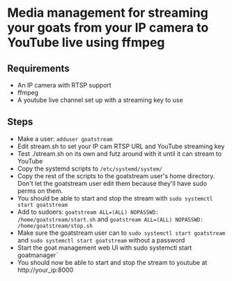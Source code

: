 Media management for streaming your goats from your IP camera to YouTube live using ffmpeg
==========================================================================================

Requirements
------------

* An IP camera with RTSP support
* ffmpeg
* A youtube live channel set up with a streaming key to use

Steps
-----

* Make a user: `adduser goatstream`
* Edit stream.sh to set your IP cam RTSP URL and YouTube streaming key
* Test ./stream.sh on its own and futz around with it until it can stream to YouTube
* Copy the systemd scripts to `/etc/systemd/system/`
* Copy the rest of the scripts to the goatstream user's home directory. Don't let the goatstream user edit them because they'll have sudo perms on them.
* You should be able to start and stop the stream with `sudo systemctl start goatstream`
* Add to sudoers: `goatstream ALL=(ALL) NOPASSWD: /home/goatstream/start.sh` and `goatstream ALL=(ALL) NOPASSWD: /home/goatstream/stop.sh`
* Make sure the goatstream user can to `sudo systemctl start goatstream` and `sudo systemctl start goatstream` without a password
* Start the goat management web UI with sudo systemctl start goatmanager`
* You should now be able to start and stop the stream to youtube at http://your_ip:8000
